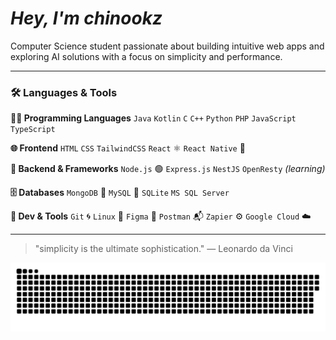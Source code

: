 <div align="left">

 # *Hey, I'm chinookz*


<p>Computer Science student passionate about building intuitive web apps and exploring AI solutions with a focus on simplicity and performance.</p>

---

### 🛠️ Languages & Tools

**👨‍💻 Programming Languages**
`Java` `Kotlin` `C` `C++` `Python` `PHP` `JavaScript` `TypeScript`

**🌐 Frontend**
`HTML` `CSS` `TailwindCSS` `React` ⚛️ `React Native` 📱

**🧰 Backend & Frameworks**
`Node.js` 🟢 `Express.js` `NestJS` `OpenResty` *(learning)*

**🗄️ Databases**
`MongoDB` 🍃 `MySQL` 🐬 `SQLite` `MS SQL Server`

**🔧 Dev & Tools**
`Git` 🌀 `Linux` 🐧 `Figma` 🎨 `Postman` 📬 `Zapier` ⚙️ `Google Cloud` ☁️

---


> "simplicity is the ultimate sophistication." — Leonardo da Vinci


<picture>
  <source media="(prefers-color-scheme: dark)" srcset="https://raw.githubusercontent.com/chin00kz/chin00kz/output/github-snake-dark.svg" />
  <source media="(prefers-color-scheme: light)" srcset="https://raw.githubusercontent.com/chin00kz/chin00kz/output/github-snake.svg" />
  <img alt="github-snake" src="https://raw.githubusercontent.com/chin00kz/chin00kz/output/github-snake.svg" />
</picture>



